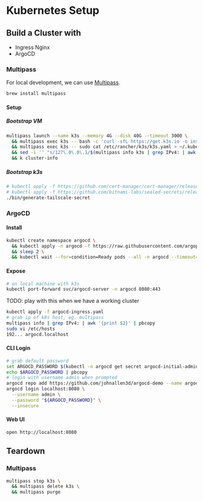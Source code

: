 # Kubernetes Setup

## Build a Cluster with

- Ingress Nginx
- ArgoCD

### Multipass

For local development, we can use [Multipass](https://multipass.run/).

```bash
brew install multipass
```

#### Setup

##### Bootstrap VM

```bash
multipass launch --name k3s --memory 4G --disk 40G --timeout 3000 \
  && multipass exec k3s -- bash -c 'curl -sfL https://get.k3s.io -o install.sh && sh install.sh' \
  && multipass exec k3s -- sudo cat /etc/rancher/k3s/k3s.yaml > ~/.kube/config \
  && sed -i '' "s/127\.0\.0\.1/$(multipass info k3s | grep IPv4: | awk '{print $2}')/g" ~/.kube/config \
  && k cluster-info
```

##### Bootstrap k3s

```bash
# kubectl apply -f https://github.com/cert-manager/cert-manager/releases/download/v1.9.1/cert-manager.yaml
# kubectl apply -f https://github.com/bitnami-labs/sealed-secrets/releases/download/v0.27.1/controller.yaml
./bin/generate-tailscale-secret
```

### ArgoCD

#### Install

```bash
kubectl create namespace argocd \
  && kubectl apply -n argocd -f https://raw.githubusercontent.com/argoproj/argo-cd/stable/manifests/install.yaml \
  && sleep 2 \
  && kubectl wait --for=condition=Ready pods --all -n argocd --timeout=300s
```

#### Expose

```bash
# on local machine with k3s
kubectl port-forward svc/argocd-server -n argocd 8080:443
```

TODO: play with this when we have a working cluster

```bash
kubectl apply -f argocd-ingress.yaml
# grab ip of k8s host, eg. multipass
multipass info | grep IPv4: | awk '{print $2}' | pbcopy
sudo vi /etc/hosts
192... argocd.localhost
```

#### CLI Login

```bash
# grab default password
set ARGOCD_PASSWORD $(kubectl -n argocd get secret argocd-initial-admin-secret -o jsonpath="{.data.password}" | base64 -d)
echo $ARGOCD_PASSWORD | pbcopy
# login with username admin when prompted
argocd repo add https://github.com/johnallen3d/argocd-demo --name argocd-demo
argocd login localhost:8080 \
  --username admin \
  --password "${ARGOCD_PASSWORD}" \
  --insecure
```

#### Web UI

```bash
open http://localhost:8080
```

## Teardown

### Multipass

```bash
multipass stop k3s \
  && multipass delete k3s \
  && multipass purge
```
